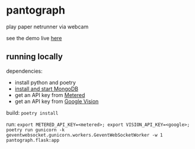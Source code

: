 # pantograph

play paper netrunner via webcam

see the demo live [here](https://pantograph.cbgpnck.net/app/demo/)

## running locally

dependencies:

- install python and poetry
- [install and start MongoDB](https://www.mongodb.com/docs/manual/tutorial/install-mongodb-on-os-x/)
- get an API key from [Metered](https://www.metered.ca/)
- get an API key from [Google Vision](https://cloud.google.com/vision/)

build: `poetry install`

run: `export METERED_API_KEY=<metered>; export VISION_API_KEY=<google>; poetry run gunicorn -k geventwebsocket.gunicorn.workers.GeventWebSocketWorker -w 1 pantograph.flask:app`

